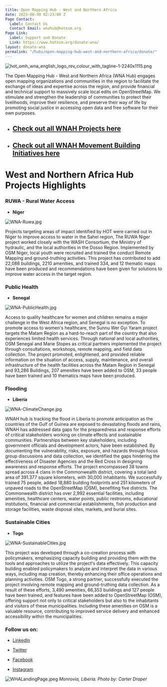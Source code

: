 ```yaml
---
title: Open Mapping Hub - West and Northern Africa
date: 2023-06-30 02:23:00 Z
Page Contact:
  Label: Contact Us
  Contact Email: wnahub@hotosm.org
Page Link:
  Label: Support and Donate
  Link: https://www.hotosm.org/donate-wna/
layout: donate-wna
permalink: "/hubs/open-mapping-hub-west-and-northern-africa/donate/"
---
```


![hot_omh_wna_english_logo_rev_colour_with_tagline-1-2240x1115.png](/uploads/hot_omh_wna_english_logo_rev_colour_with_tagline-1-2240x1115.png)

The Open Mapping Hub - West and Northern Africa (WNA Hub) engages open mapping organizations and communities in the region to facilitate the exchange of ideas and expertise across the region, and provide financial and technical support to massively scale local edits on OpenStreetMap. We stimulate and strengthen the leadership of communities to protect their livelihoods, improve their resilience, and preserve their way of life by promoting social justice in accessing open data and free software for their own purposes.

* ## [Check out all WNAH Projects here](https://www.hotosm.org/projects/wna-projects/) 

* ## [Check out all WNAH Movement Building Initiatives here](https://www.hotosm.org/projects/wna-movement-building/)

# West and Northern Africa Hub Projects Highlights

### RUWA - Rural Water Access

* **Niger**

![WNA-Ruwa.jpg](/uploads/WNA-Ruwa.jpg)

Projects targeting areas of impact identified by HOT were carried out in Niger to improve access to water in the Sahel region, The RUWA Niger project worked closely with the WASH Consortium, the Ministry of hydraulic, and the local authorities in the Dosso Region. Implemented by OSM Niger, local youth were recruited and trained the conduct Remote Mapping and ground-truthing activities. This project has contributed to add 22,086 buildings,  2210 amenities, and trained 334, and 12 thematic maps have been produced and recommendations have been given for solutions to improve water access in the target region.

### Public Health

* **Senegal**

![WNA-PublicHealth.jpg](/uploads/WNA-PublicHealth.jpg)

Access to quality healthcare for women and children remains a major challenge in the West Africa region, and Senegal is no exception. To promote access to women's healthcare, the Sunnu Wer Gyi Yaram project targets the Matam Region as a hard-to-reach part of the country that also experiences limited health services. Through national and local authorities, OSM Senegal and Marie Stopes as critical partners implemented the project through consultations, workshops, remote mapping, and field data collection.  The project promoted, enlightened, and provided reliable information on the situation of access, supply, maintenance, and overall infrastructure of the health facilities across the Matam Region in Senegal and 93,286 Buildings, 207 amenities have been added to OSM, 33 people have been trained and 10 thematics maps have been produced.

### Flooding

* **Liberia**

![WNA-ClimateChange.jpg](/uploads/WNA-ClimateChange.jpg)

WNAH hub is tracking the flood in Liberia to promote anticipation as the countries of the Gulf of Guinea are exposed to devastating floods and rains, WNAH has addressed data gaps for the preparedness and response efforts of critical stakeholders working on climate effects and sustainable communities. Partnerships between key stakeholders, including government officials and development actors, have been established. By documenting the vulnerability, risks, exposure, and hazards through focus group discussions and data collection, we identified the gaps hindering the effectiveness of Disaster Agencies and the Red Cross in designing awareness and response efforts. The project encompassed 38 towns spread across 4 clans in the Commonwealth district, covering a total land area of 391.377 square kilometers, with 30,000 inhabitants. We successfully trained 75 people, added 18,880 building footprints and 251 kilometers of unpaved roads to the OpenStreetMap (OSM), benefiting five districts. The Commonwealth district has over 2,992 essential facilities, including amenities, healthcare centers, water points, public restrooms, educational institutions, financial and commercial establishments, fish production and storage facilities, waste disposal sites, markets, and burial sites.

### Sustainable Cities

* **Togo**

![WNA-SustainableCities.jpg](/uploads/WNA-SustainableCities.jpg)

This project was developed through a co-creation process with policymakers, emphasizing capacity building and providing them with the tools and approaches to utilize the project's data effectively. This capacity building enabled policymakers to analyze and interpret the data in various ways, including map creation, thereby enhancing their office operations and planning activities. OSM Togo, a strong partner, successfully executed the project involving remote mapping and ground-truthing data collection. As a result of these efforts, 3,490 amenities, 66,353 buildings and 127 people have been trained, and features have been added to OpenStreetMap (OSM), offering support not only to critical stakeholders but also to the inhabitants and visitors of these municipalities. Including these amenities on OSM is a valuable resource, contributing to improved service delivery and enhanced accessibility within the municipalities.

### Follow us on:

* [LinkedIn](https://www.linkedin.com/company/hot-west-and-north-africa-hub/)

* [Twitter](https://twitter.com/openmapping_wna)

* [Facebook](https://www.facebook.com/Hotwnah)

* [Instagram](https://www.instagram.com/open.mapping.hubs/)


![WHALandingPage.jpeg](/uploads/WHALandingPage.jpeg)
*Monrovia, Liberia. Photo by: Carter Draper*
